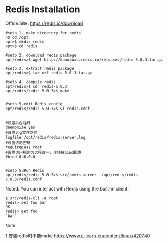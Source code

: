# Redis Installation


Office Site: https://redis.io/download			


    #setp 1. make directory for redis
    >$ cd /opt
    opt>$ mkdir redis
    opt>$ cd redis

    #setp 2. download redis package 
    opt/redis>$ wget http://download.redis.io/releases/redis-5.0.3.tar.gz

    #setp 3. extract redis package 
    opt/redis>$ tar xzf redis-5.0.3.tar.gz

    #setp 4. compile redis
    opt/redis>$ cd  redis-5.0.3
    opt/redis/redis-5.0.3>$ make


    #setp 5.edit Redis config 
    opt/redis/redis-5.0.3>$ vi redis.conf


    #设置后台运行 
    daemonize yes 
    #设置log文件路径 
    logfile /opt/redis/redis-server.log 
    #设置访问密码 
    requirepass root 
    #设置访问规则为远程访问，注释掉bind配置 
    #bind 0.0.0.0


    #setp 5.Run Redis 
    opt/redis/redis-5.0.3>$ src/redis-server  /opt/redis/redis-5.0.3/redis.conf


Noted:
You can interact with Redis using the built-in client:

    $ src/redis-cli -a root
    redis> set foo bar 
    OK 
    redis> get foo 
    "bar"


Note:

1.安装redis时不能make
https://www.e-learn.cn/content/linux/420740
